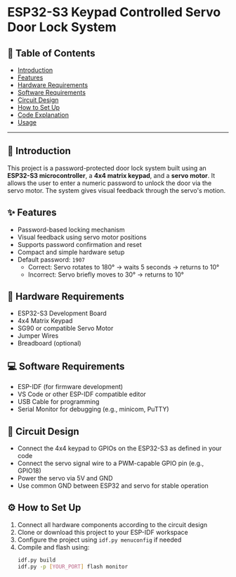 # ESP32-S3 Keypad Controlled Servo Door Lock System

## 📑 Table of Contents

- [Introduction](#introduction)
- [Features](#features)
- [Hardware Requirements](#hardware-requirements)
- [Software Requirements](#software-requirements)
- [Circuit Design](#circuit-design)
- [How to Set Up](#how-to-set-up)
- [Code Explanation](#code-explanation)
- [Usage](#usage)

---

## 🧠 Introduction

This project is a password-protected door lock system built using an **ESP32-S3 microcontroller**, a **4x4 matrix keypad**, and a **servo motor**. It allows the user to enter a numeric password to unlock the door via the servo motor. The system gives visual feedback through the servo's motion.

## ✨ Features

- Password-based locking mechanism  
- Visual feedback using servo motor positions  
- Supports password confirmation and reset  
- Compact and simple hardware setup  
- Default password: `1907`  
  - Correct: Servo rotates to 180° → waits 5 seconds → returns to 10°  
  - Incorrect: Servo briefly moves to 30° → returns to 10°

## 🔧 Hardware Requirements

- ESP32-S3 Development Board  
- 4x4 Matrix Keypad  
- SG90 or compatible Servo Motor  
- Jumper Wires  
- Breadboard (optional)

## 💻 Software Requirements

- ESP-IDF (for firmware development)  
- VS Code or other ESP-IDF compatible editor  
- USB Cable for programming  
- Serial Monitor for debugging (e.g., minicom, PuTTY)

## 🔌 Circuit Design

- Connect the 4x4 keypad to GPIOs on the ESP32-S3 as defined in your code  
- Connect the servo signal wire to a PWM-capable GPIO pin (e.g., GPIO18)  
- Power the servo via 5V and GND  
- Use common GND between ESP32 and servo for stable operation

## ⚙️ How to Set Up

1. Connect all hardware components according to the circuit design  
2. Clone or download this project to your ESP-IDF workspace  
3. Configure the project using `idf.py menuconfig` if needed  
4. Compile and flash using:  
   ```bash
   idf.py build
   idf.py -p [YOUR_PORT] flash monitor
